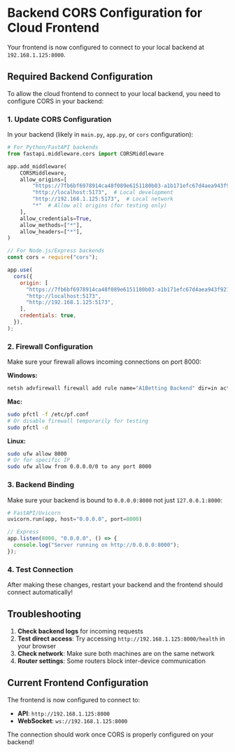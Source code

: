 # Backend CORS Configuration for Cloud Frontend

Your frontend is now configured to connect to your local backend at `192.168.1.125:8000`.

## Required Backend Configuration

To allow the cloud frontend to connect to your local backend, you need to configure CORS in your backend:

### 1. Update CORS Configuration

In your backend (likely in `main.py`, `app.py`, or `cors` configuration):

```python
# For Python/FastAPI backends
from fastapi.middleware.cors import CORSMiddleware

app.add_middleware(
    CORSMiddleware,
    allow_origins=[
        "https://7fb6bf6978914ca48f089e6151180b03-a1b171efc67d4aea943f921a9.fly.dev",
        "http://localhost:5173",  # Local development
        "http://192.168.1.125:5173",  # Local network
        "*"  # Allow all origins (for testing only)
    ],
    allow_credentials=True,
    allow_methods=["*"],
    allow_headers=["*"],
)
```

```javascript
// For Node.js/Express backends
const cors = require("cors");

app.use(
  cors({
    origin: [
      "https://7fb6bf6978914ca48f089e6151180b03-a1b171efc67d4aea943f921a9.fly.dev",
      "http://localhost:5173",
      "http://192.168.1.125:5173",
    ],
    credentials: true,
  }),
);
```

### 2. Firewall Configuration

Make sure your firewall allows incoming connections on port 8000:

**Windows:**

```cmd
netsh advfirewall firewall add rule name="A1Betting Backend" dir=in action=allow protocol=TCP localport=8000
```

**Mac:**

```bash
sudo pfctl -f /etc/pf.conf
# Or disable firewall temporarily for testing
sudo pfctl -d
```

**Linux:**

```bash
sudo ufw allow 8000
# Or for specific IP
sudo ufw allow from 0.0.0.0/0 to any port 8000
```

### 3. Backend Binding

Make sure your backend is bound to `0.0.0.0:8000` not just `127.0.0.1:8000`:

```python
# FastAPI/Uvicorn
uvicorn.run(app, host="0.0.0.0", port=8000)
```

```javascript
// Express
app.listen(8000, "0.0.0.0", () => {
  console.log("Server running on http://0.0.0.0:8000");
});
```

### 4. Test Connection

After making these changes, restart your backend and the frontend should connect automatically!

## Troubleshooting

1. **Check backend logs** for incoming requests
2. **Test direct access**: Try accessing `http://192.168.1.125:8000/health` in your browser
3. **Check network**: Make sure both machines are on the same network
4. **Router settings**: Some routers block inter-device communication

## Current Frontend Configuration

The frontend is now configured to connect to:

- **API**: `http://192.168.1.125:8000`
- **WebSocket**: `ws://192.168.1.125:8000`

The connection should work once CORS is properly configured on your backend!
